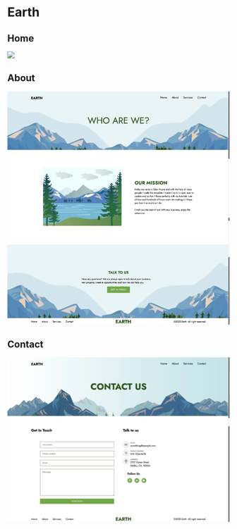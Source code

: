 # Earth

## Home

![](./earth-home.png)

## About

![](./earth-about.png)

## Contact

![](./earth-contact.png)

